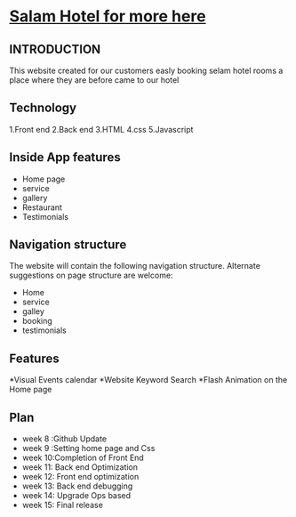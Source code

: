 # [Salam Hotel for more here](https://sable-brazil.glitch.me/)
 ## INTRODUCTION

 This website created for our customers easly booking selam hotel rooms a place where they are before came to our hotel
##  Technology
1.Front end
2.Back end 
3.HTML
4.css
5.Javascript
## Inside App features
* Home page
* service
* gallery
* Restaurant
* Testimonials
## Navigation structure
The website will contain the following navigation structure. 
Alternate suggestions on page structure are welcome: 
* Home 
* service 
* galley
* booking 
* testimonials 
## Features
*Visual Events calendar 
*Website Keyword Search 
*Flash Animation on the Home page 

## Plan 
* week 8 :Github Update
* week 9 :Setting home page and Css
* week 10:Completion of Front End
* week 11: Back end Optimization
* week 12: Front end optimization
* week 13: Back end debugging
* week 14: Upgrade Ops based
* week 15: Final release   

